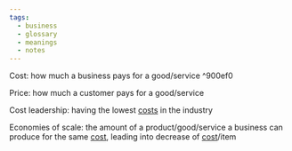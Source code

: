 ```yaml
---
tags:
  - business
  - glossary
  - meanings
  - notes
---
```

Cost: how much a business pays for a good/service ^900ef0

Price: how much a customer pays for a good/service

Cost leadership: having the lowest [costs](Business%20Glossary%20(READ%20ONLY)#^900ef0) in the industry

Economies of scale: the amount of a product/good/service a business can produce for the same [cost](Business%20Glossary%20(READ%20ONLY)#^900ef0), leading into decrease of [cost](Business%20Glossary%20(READ%20ONLY)#^900ef0)/item 